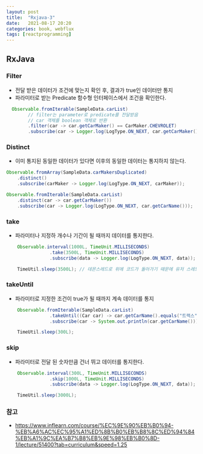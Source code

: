 ```yaml
---
layout: post
title:  "Rxjava-3"
date:   2021-08-17 20:20
categories: book, webflux
tags: [reactprogramming]
---
```



## RxJava

### Filter
- 전달 받은 데이터가 조건에 맞는지 확인 후, 결과가 true인 데이터만 통지
- 파라미터로 받는 Predicate 함수형 인터페이스에서 조건을 확인한다.

```java
  Observable.fromIterable(SampleData.carList)
        // filter는 parameter로 predicate를 전달받음
        // car 객체를 boolean 객체로 반환
        .filter(car -> car.getCarMaker() == CarMaker.CHEVROLET)
        .subscribe(car -> Logger.log(LogType.ON_NEXT, car.getCarMaker() + " : " + car.getCarName()));
```

### Distinct
- 이미 통지된 동일한 데이터가 있다면 이후의 동일한 데이터는 통지하지 않는다.

```java
Observable.fromArray(SampleData.carMakersDuplicated)
    .distinct()
    .subscribe(carMaker -> Logger.log(LogType.ON_NEXT, carMaker));

Observable.fromIterable(SampleData.carList)
    .distinct(car -> car.getCarMaker())
    .subscribe(car -> Logger.log(LogType.ON_NEXT, car.getCarName()));

```

### take
- 파라미터나 지정하 개수나 기간이 될 때까지 데이터를 통지한다.

```java
    Observable.interval(1000L, TimeUnit.MILLISECONDS)
                .take(3500L, TimeUnit.MILLISECONDS)
                .subscribe(data -> Logger.log(LogType.ON_NEXT, data));

    TimeUtil.sleep(3500L); // 데몬스레드로 위에 코드가 돌아가기 때문에 유저 스레드가 존재해야한다. 유저스레드가 0이 되는 순간 데몬스레드가 죽기 때문에 위의 코드는 작동하지 않는다.
```

### takeUntil
- 파라미터로 지정한 조건이 true가 될 때까지 계속 데이터를 통지

```java
    Observable.fromIterable(SampleData.carList)
                .takeUntil((Car car) -> car.getCarName().equals("트랙스"))
                .subscribe(car -> System.out.println(car.getCarName()));

    TimeUtil.sleep(300L);
```

### skip
- 파라미터로 전달 된 숫자만큼 건너 뛰고 데이터를 통지한다.
```java
    Observable.interval(300L, TimeUnit.MILLISECONDS)
                .skip(1000L, TimeUnit.MILLISECONDS)
                .subscribe(data -> Logger.log(LogType.ON_NEXT, data));

    TimeUtil.sleep(3000L);

```


### 참고 
* <https://www.inflearn.com/course/%EC%9E%90%EB%B0%94-%EB%A6%AC%EC%95%A1%ED%8B%B0%EB%B8%8C%ED%94%84%EB%A1%9C%EA%B7%B8%EB%9E%98%EB%B0%8D-1/lecture/51400?tab=curriculum&speed=1.25>



